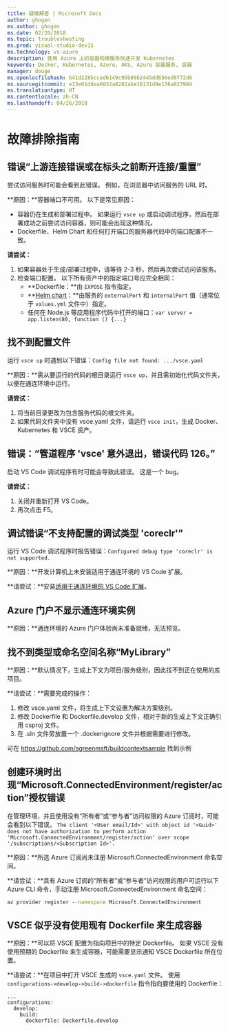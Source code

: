 ```yaml
---
title: 疑难解答 | Microsoft Docs
author: ghogen
ms.author: ghogen
ms.date: 02/20/2018
ms.topic: troubleshooting
ms.prod: visual-studio-dev15
ms.technology: vs-azure
description: 使用 Azure 上的容器和微服务快速开发 Kubernetes
keywords: Docker, Kubernetes, Azure, AKS, Azure 容器服务, 容器
manager: douge
ms.openlocfilehash: b41d228bcced6149c95b09b2445dd656ed9772d6
ms.sourcegitcommit: e13e61ddea6032a8282abe16131d9e136a927984
ms.translationtype: HT
ms.contentlocale: zh-CN
ms.lasthandoff: 04/26/2018
---
```

# <a name="troubleshooting-guide"></a>故障排除指南

## <a name="error-upstream-connect-error-or-disconnectreset-before-headers"></a>错误“上游连接错误或在标头之前断开连接/重置”
尝试访问服务时可能会看到此错误。 例如，在浏览器中访问服务的 URL 时。 

**原因：**容器端口不可用。 以下是常见原因： 
* 容器仍在生成和部署过程中。 如果运行 `vsce up` 或启动调试程序，然后在部署成功之前尝试访问容器，则可能会出现这种情况。
* Dockerfile、Helm Chart 和任何打开端口的服务器代码中的端口配置不一致。

**请尝试：**
1. 如果容器处于生成/部署过程中，请等待 2-3 秒，然后再次尝试访问该服务。 
1. 检查端口配置。 以下所有资产中的指定端口号应完全相同：
    * **Dockerfile：**由 `EXPOSE` 指令指定。
    * **[Helm chart](https://docs.helm.sh)：**由服务的 `externalPort` 和 `internalPort` 值（通常位于 `values.yml` 文件中）指定。
    * 任何在 Node.js 等应用程序代码中打开的端口：`var server = app.listen(80, function () {...}`


## <a name="config-file-not-found"></a>找不到配置文件
运行 `vsce up` 时遇到以下错误：`Config file not found: .../vsce.yaml`

**原因：**需从要运行的代码的根目录运行 `vsce up`，并且需初始化代码文件夹，以便在通连环境中运行。

**请尝试：**
1. 将当前目录更改为包含服务代码的根文件夹。 
1. 如果代码文件夹中没有 vsce.yaml 文件，请运行 `vsce init`，生成 Docker、Kubernetes 和 VSCE 资产。

## <a name="error-the-pipe-program-vsce-exited-unexpectedly-with-code-126"></a>错误：“管道程序 'vsce' 意外退出，错误代码 126。”
启动 VS Code 调试程序有时可能会导致此错误。 这是一个 bug。

**请尝试：**
1. 关闭并重新打开 VS Code。
2. 再次点击 F5。


## <a name="debugging-error-configured-debug-type-coreclr-is-not-supported"></a>调试错误“不支持配置的调试类型 'coreclr'”
运行 VS Code 调试程序时报告错误：`Configured debug type 'coreclr' is not supported.`

**原因：**开发计算机上未安装适用于通连环境的 VS Code 扩展。

**请尝试：**安装[适用于通连环境的 VS Code 扩展](get-started-netcore-01.md#get-kubernetes-debugging-for-vs-code)。


## <a name="the-azure-portal-doesnt-show-connected-environment-instances"></a>Azure 门户不显示通连环境实例

**原因：**通连环境的 Azure 门户体验尚未准备就绪，无法预览。


## <a name="the-type-or-namespace-name-mylibrary-could-not-be-found"></a>找不到类型或命名空间名称“MyLibrary”

**原因：**默认情况下，生成上下文为项目/服务级别，因此找不到正在使用的库项目。

**请尝试：**需要完成的操作：
1. 修改 vsce.yaml 文件，将生成上下文设置为解决方案级别。
2. 修改 Dockerfile 和 Dockerfile.develop 文件，相对于新的生成上下文正确引用 csproj 文件。
3. 在 .sln 文件旁放置一个 .dockerignore 文件并根据需要进行修改。

可在 https://github.com/sgreenmsft/buildcontextsample 找到示例

## <a name="microsoftconnectedenvironmentregisteraction-authorization-error-when-creating-an-environment"></a>创建环境时出现“Microsoft.ConnectedEnvironment/register/action”授权错误
在管理环境，并且使用没有“所有者”或“参与者”访问权限的 Azure 订阅时，可能会看到以下错误。
`The client '<User email/Id>' with object id '<Guid>' does not have authorization to perform action 'Microsoft.ConnectedEnvironment/register/action' over scope '/subscriptions/<Subscription Id>'.`

**原因：**所选 Azure 订阅尚未注册 Microsoft.ConnectedEnvironment 命名空间。

**请尝试：**具有 Azure 订阅的“所有者”或“参与者”访问权限的用户可运行以下 Azure CLI 命令，手动注册 Microsoft.ConnectedEnvironment 命名空间：

```cmd
az provider register --namespace Microsoft.ConnectedEnvironment
```

## <a name="vsce-doesnt-seem-to-use-my-existing-dockerfile-to-build-a-container"></a>VSCE 似乎没有使用现有 Dockerfile 来生成容器 

**原因：**可以将 VSCE 配置为指向项目中的特定 Dockerfile。 如果 VSCE 没有使用预期的 Dockerfile 来生成容器，可能需要显示通知 VSCE Dockerfile 所在位置。 

**请尝试：**在项目中打开 VSCE 生成的 `vsce.yaml` 文件。 使用 `configurations->develop->build->dockerfile` 指令指向要使用的 Dockerfile：

```
...
configurations:
  develop:
    build:
      dockerfile: Dockerfile.develop
```